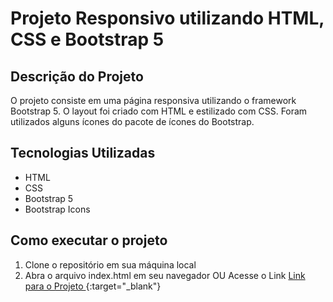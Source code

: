 # Projeto Responsivo utilizando HTML, CSS e Bootstrap 5

## Descrição do Projeto

O projeto consiste em uma página responsiva utilizando o framework Bootstrap 5. O layout foi criado com HTML e estilizado com CSS. Foram utilizados alguns ícones do pacote de ícones do Bootstrap.

## Tecnologias Utilizadas

-   HTML
-   CSS
-   Bootstrap 5
-   Bootstrap Icons

## Como executar o projeto

1.  Clone o repositório em sua máquina local
2.  Abra o arquivo index.html em seu navegador
OU
Acesse o Link
[Link para o Projeto ](https://winx.marcosgabrielmirandaflor.com.br/){:target="_blank"}

